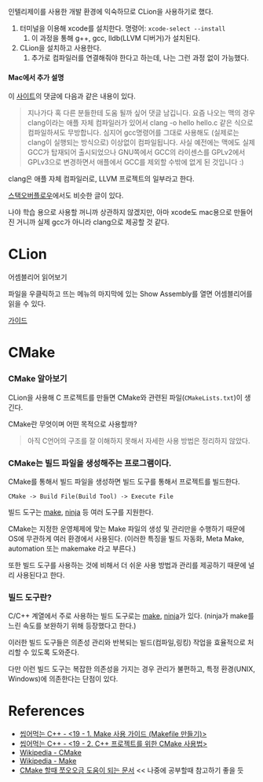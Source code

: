 
인텔리제이를 사용한 개발 환경에 익숙하므로 CLion을 사용하기로 했다.

1. 터미널을 이용해 xcode를 설치한다. 명령어: `xcode-select --install`
	1. 이 과정을 통해 g++, gcc, lldb(LLVM 디버거)가 설치된다.
2. CLion을 설치하고 사용한다.
	1. 추가로 컴파일러를 연결해줘야 한다고 하는데, 나는 그런 과정 없이 가능했다.

#### Mac에서 추가 설명

이 [사이트](https://modoocode.com/14)의 댓글에 다음과 같은 내용이 있다.

> 지나가다 혹 다른 분들한테 도움 될까 싶어 댓글 남깁니다. 요즘 나오는 맥의 경우 clang이라는 애플 자체 컴파일러가 있어서 clang -o hello hello.c 같은 식으로 컴파일하셔도 무방합니다. 심지어 gcc명령어를 그대로 사용해도 (실제로는 clang이 실행되는 방식으로) 이상없이 컴파일됩니다. 사실 예전에는 맥에도 실제 GCC가 탑재되어 출시되었으나 GNU쪽에서 GCC의 라이센스를 GPLv2에서 GPLv3으로 변경하면서 애플에서 GCC를 제외할 수밖에 없게 된 것입니다 :)

clang은 애플 자체 컴파일러로, LLVM 프로젝트의 일부라고 한다.

[스택오버플로우](https://stackoverflow.com/questions/64992467/mac-clang-installation-seems-to-override-gcc-install)에서도 비슷한 글이 있다.

나야 학습 용으로 사용할 꺼니까 상관하지 않겠지만, 아마 xcode도 mac용으로 만들어진 거니까 실제 gcc가 아니라 clang으로 제공할 것 같다.

# CLion

어셈블리어 읽어보기 

파일을 우클릭하고 뜨는 메뉴의 마지막에 있는 Show Assembly를 열면 어셈블리어를 읽을 수 있다.

[가이드](https://www.jetbrains.com/help/clion/assembly-view-for-files.html)

# CMake

### CMake 알아보기

CLion을 사용해 C 프로젝트를 만들면 CMake와 관련된 파일(`CMakeLists.txt`)이 생긴다.

CMake란 무엇이며 어떤 목적으로 사용할까?

> 아직 C언어의 구조를 잘 이해하지 못해서 자세한 사용 방법은 정리하지 않았다.

### CMake는 빌드 파일을 생성해주는 프로그램이다.

CMake를 통해서 빌드 파일을 생성하면 빌드 도구를 통해서 프로젝트를 빌드한다.

`CMake -> Build File(Build Tool) -> Execute File`

빌드 도구는 [make](<https://ko.wikipedia.org/wiki/Make_(%EC%86%8C%ED%94%84%ED%8A%B8%EC%9B%A8%EC%96%B4)>), [ninja](<https://ko.wikipedia.org/wiki/%EB%8B%8C%EC%9E%90_(%EB%B9%8C%EB%93%9C_%EC%8B%9C%EC%8A%A4%ED%85%9C)>) 등 여러 도구를 지원한다.

CMake는 지정한 운영체제에 맞는 Make 파일의 생성 및 관리만을 수행하기 때문에 OS에 무관하게 여러 환경에서 사용된다. (이러한 특징을 빌드 자동화, Meta Make, automation 또는 makemake 라고 부른다.)

또한 빌드 도구를 사용하는 것에 비해서 더 쉬운 사용 방법과 관리를 제공하기 때문에 널리 사용된다고 한다.

### 빌드 도구란?

C/C++ 계열에서 주로 사용하는 빌드 도구로는 [make](<https://ko.wikipedia.org/wiki/Make_(%EC%86%8C%ED%94%84%ED%8A%B8%EC%9B%A8%EC%96%B4)>), [ninja](<https://ko.wikipedia.org/wiki/%EB%8B%8C%EC%9E%90_(%EB%B9%8C%EB%93%9C_%EC%8B%9C%EC%8A%A4%ED%85%9C)>)가 있다. (ninja가 make를 느린 속도를 보완하기 위해 등장했다고 한다.)

이러한 빌드 도구들은 의존성 관리와 반복되는 빌드(컴파일,링킹) 작업을 효율적으로 처리할 수 있도록 도와준다. 

다만 이런 빌드 도구는 복잡한 의존성을 가지는 경우 관리가 불편하고, 특정 환경(UNIX, Windows)에 의존한다는 단점이 있다.

# References

- [씹어먹는 C++ - <19 - 1. Make 사용 가이드 (Makefile 만들기)>](https://modoocode.com/311)
- [씹어먹는 C++ - <19 - 2. C++ 프로젝트를 위한 CMake 사용법>](https://modoocode.com/332)
- [Wikipedia - CMake](https://en.wikipedia.org/wiki/CMake)
- [Wikipedia - Make](https://en.wikipedia.org/wiki/Make_(software))
- [CMake 할때 쪼오오금 도움이 되는 문서](https://gist.github.com/luncliff/6e2d4eb7ca29a0afd5b592f72b80cb5c) << 나중에 공부할때 참고하기 좋을 듯

